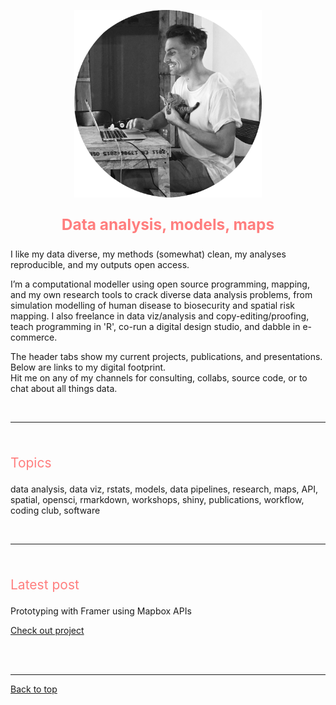 <a id="top"></a>

<center>
	<img src="img/mm.png" width="300" height="300" >
	<p style="font-size:60%">
		<!-- Calle de buena mesa, Envigado, Medellin, Colombia -->
	</p>
</center>  

<center>
	<p style="color: #FF7E7E; font-size:175%">
		<b>Data analysis, models, maps</b>             
	</p>
</center>

I like my data diverse, my methods (somewhat) clean, my analyses reproducible, and my outputs open access.    

I’m a computational modeller using open source programming, mapping, and my own research tools to crack diverse data analysis problems, from simulation modelling of human disease to biosecurity and spatial risk mapping. I also freelance in data viz/analysis and copy-editing/proofing, teach programming in 'R', co-run a digital design studio, and dabble in e-commerce.     

The header tabs show my current projects, publications, and presentations. Below are links to my digital footprint.           
Hit me on any of my channels for consulting, collabs, source code, or to chat about all things data.     

<br>   
  
******   

<br>  

<p style="color: #FF7E7E; font-size:150%">
	Topics
</p>     

data analysis, data viz, rstats, models, data pipelines, research, maps, API, spatial, opensci, rmarkdown, workshops, shiny, publications, workflow, coding club, software    


<br>   
  
******   

<br>  

<p style="color: #FF7E7E; font-size:150%">
	Latest post
</p>                    

Prototyping with Framer using Mapbox APIs    

[Check out project](./coding_club.md)    

<!-- Interactive map of COVID19 coronavirus global distribution using live webscraped data from the European Centre for Disease Prevention and Control.  

### [COVID19 coronavirus global distribution map](./spatial.md)   -->         

  
<br>  
<br>  
  
<!-- <a class="twitter-timeline" href="https://twitter.com/darwinanddavis" data-height=1100 data-width=600 data-chrome="nofooter">Tweets by darwinanddavis</a><script async src="https://platform.twitter.com/widgets.js" charset="utf-8"></script> -->      

******    

[Back to top](#top)